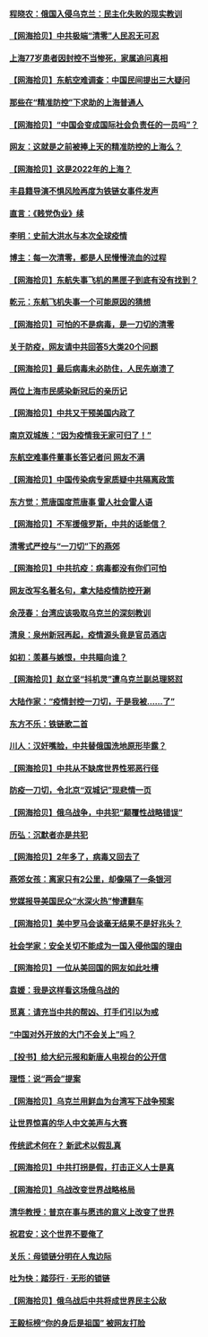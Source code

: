 #### [程晓农：俄国入侵乌克兰：民主化失败的现实教训](../pages/nsc993/n13686006.md) 
#### [【网海拾贝】中共极端“清零”人民忍无可忍](../pages/nsc993/n13685914.md) 
#### [上海77岁患者因封控不当惨死，家属追问真相](../pages/nsc993/n13685891.md) 
#### [【网海拾贝】东航空难调查：中国民间提出三大疑问](../pages/nsc993/n13683137.md) 
#### [那些在“精准防控”下求助的上海普通人](../pages/nsc993/n13683088.md) 
#### [【网海拾贝】“中国会变成国际社会负责任的一员吗”？](../pages/nsc993/n13680707.md) 
#### [网友：这就是之前被捧上天的精准防控的上海么？](../pages/nsc993/n13680287.md) 
#### [【网海拾贝】这是2022年的上海？](../pages/nsc993/n13678253.md) 
#### [丰县籍导演不惧风险再度为铁链女事件发声](../pages/nsc993/n13678215.md) 
#### [直言：《贱党伪业》续](../pages/nsc993/n13678056.md) 
#### [李明：史前大洪水与本次全球疫情](../pages/nsc993/n13677332.md) 
#### [博主：每一次清零，都是人民慢慢流血的过程](../pages/nsc993/n13676078.md) 
#### [【网海拾贝】东航失事飞机的黑匣子到底有没有找到？](../pages/nsc993/n13676034.md) 
#### [乾元：东航飞机失事一个可能原因的猜想](../pages/nsc993/n13675834.md) 
#### [【网海拾贝】可怕的不是病毒，是一刀切的清零](../pages/nsc993/n13674403.md) 
#### [关于防疫，网友请中共回答5大类20个问题](../pages/nsc993/n13674318.md) 
#### [【网海拾贝】最后病毒未必防住，人民先崩溃了](../pages/nsc993/n13672307.md) 
#### [两位上海市民感染新冠后的亲历记](../pages/nsc993/n13672217.md) 
#### [【网海拾贝】中共又干预美国内政了](../pages/nsc993/n13669564.md) 
#### [南京双城族：“因为疫情我无家可归了！”](../pages/nsc993/n13669511.md) 
#### [东航空难事件董事长答记者问 网友不满](../pages/nsc993/n13669436.md) 
#### [【网海拾贝】中国传染病专家质疑中共隔离政策](../pages/nsc993/n13667190.md) 
#### [东方觉：荒唐国度荒唐事 雷人社会雷人语](../pages/nsc993/n13666926.md) 
#### [【网海拾贝】不军援俄罗斯，中共的话能信？](../pages/nsc993/n13664594.md) 
#### [清零式严控与“一刀切”下的燕郊](../pages/nsc993/n13664450.md) 
#### [【网海拾贝】中共抗疫：病毒都没有你们可怕](../pages/nsc993/n13662063.md) 
#### [网友改写名著名句，拿大陆疫情防控开涮](../pages/nsc993/n13661999.md) 
#### [余茂春：台湾应该吸取乌克兰的深刻教训](../pages/nsc993/n13661829.md) 
#### [清泉：泉州新冠再起，疫情源头竟是官员酒店](../pages/nsc993/n13660898.md) 
#### [如初：羡慕与嫉恨，中共瞄向谁？](../pages/nsc993/n13660773.md) 
#### [【网海拾贝】赵立坚“抖机灵”遭乌克兰副总理怒怼](../pages/nsc993/n13659660.md) 
#### [大陆作家：“疫情封控一刀切，于是我被……了”](../pages/nsc993/n13659323.md) 
#### [东方不乐：铁链歌二首](../pages/nsc993/n13659123.md) 
#### [川人：汉奸嘴脸，中共替俄国洗地原形毕露？](../pages/nsc993/n13657995.md) 
#### [【网海拾贝】中共从不缺席世界性邪恶行径](../pages/nsc993/n13657799.md) 
#### [防疫一刀切，令北京“双城记”现悲情一页](../pages/nsc993/n13657746.md) 
#### [【网海拾贝】俄乌战争，中共犯“颠覆性战略错误”](../pages/nsc993/n13655760.md) 
#### [历弘：沉默者亦是共犯](../pages/nsc993/n13652799.md) 
#### [【网海拾贝】2年多了，病毒又回去了](../pages/nsc993/n13652629.md) 
#### [燕郊女孩：离家只有2公里，却像隔了一条银河](../pages/nsc993/n13652450.md) 
#### [党媒报导美国民众“水深火热”惨遭翻车](../pages/nsc993/n13649966.md) 
#### [【网海拾贝】美中罗马会谈毫无结果不是好兆头？](../pages/nsc993/n13649860.md) 
#### [社会学家：安全关切不能成为一国入侵他国的理由](../pages/nsc993/n13649744.md) 
#### [【网海拾贝】一位从美回国的网友如此吐槽](../pages/nsc993/n13647381.md) 
#### [袁媛：我是这样看这场俄乌战的](../pages/nsc993/n13644892.md) 
#### [觅真：请充当中共的帮凶、打手们引以为戒](../pages/nsc993/n13644228.md) 
#### [“中国对外开放的大门不会关上”吗？](../pages/nsc993/n13644191.md) 
#### [【投书】给大纪元报和新唐人电视台的公开信](../pages/nsc993/n13644124.md) 
#### [理悟：说“两会”提案](../pages/nsc993/n13643927.md) 
#### [【网海拾贝】乌克兰用鲜血为台湾写下战争预案](../pages/nsc993/n13643578.md) 
#### [让世界惊喜的华人中文美声与大赛](../pages/nsc993/n13641647.md) 
#### [传统武术何在？ 新武术以假乱真](../pages/nsc993/n13641615.md) 
#### [【网海拾贝】中共打拐是假，打击正义人士是真](../pages/nsc993/n13641238.md) 
#### [【网海拾贝】乌战改变世界战略格局](../pages/nsc993/n13639171.md) 
#### [清华教授：普京在事与愿违的意义上改变了世界](../pages/nsc993/n13639019.md) 
#### [祝君安：这个世界不要俺了](../pages/nsc993/n13638903.md) 
#### [关乐：母锁链分明在人鬼边际](../pages/nsc993/n13637601.md) 
#### [吐为快：踏莎行 · 无形的锁链](../pages/nsc993/n13637555.md) 
#### [【网海拾贝】俄乌战后中共将成世界民主公敌](../pages/nsc993/n13636363.md) 
#### [王毅标榜“你的身后是祖国” 被网友打脸](../pages/nsc993/n13636270.md) 
